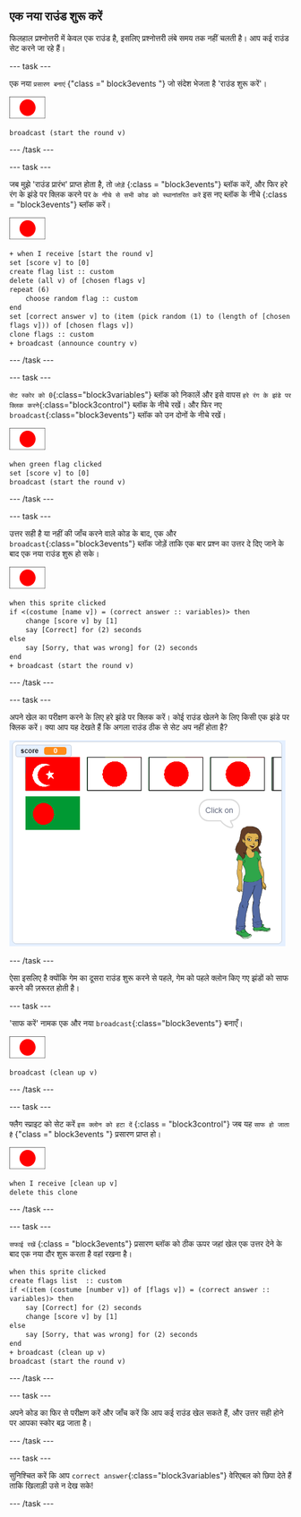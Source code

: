 ## एक नया राउंड शुरू करें

फिलहाल प्रश्नोत्तरी में केवल एक राउंड है, इसलिए प्रश्नोत्तरी लंबे समय तक नहीं चलती है। आप कई राउंड सेट करने जा रहे हैं।

\--- task \---

एक नया ` प्रसारण बनाएं ` {"class =" block3events "} जो संदेश भेजता है 'राउंड शुरू करें'।

![झंडा स्प्राइट](images/flag-sprite.png)

```blocks3
broadcast (start the round v)
```

\--- /task \---

\--- task \---

जब मुझे 'राउंड प्रारंभ' प्राप्त होता है, तो ` जोड़ें ` {:class = "block3events"} ब्लॉक करें, और फिर हरे रंग के झंडे पर क्लिक करने पर ` के नीचे से सभी कोड को स्थानांतरित करें ` इस नए ब्लॉक के नीचे {:class = "block3events"} ब्लॉक करें।

![झंडा स्प्राइट](images/flag-sprite.png)

```blocks3
+ when I receive [start the round v]
set [score v] to [0]
create flag list :: custom
delete (all v) of [chosen flags v]
repeat (6)
    choose random flag :: custom
end
set [correct answer v] to (item (pick random (1) to (length of [chosen flags v])) of [chosen flags v])
clone flags :: custom
+ broadcast (announce country v)
```

\--- /task \---

\--- task \---

`सेट स्कोर को 0`{:class="block3variables"} ब्लॉक को निकालें और इसे वापस `हरे रंग के झंडे पर क्लिक करने`{:class="block3control"} ब्लॉक के नीचे रखें। और फिर नए `broadcast`{:class="block3events"} ब्लॉक को उन दोनों के नीचे रखें।

![झंडा स्प्राइट](images/flag-sprite.png)

```blocks3
when green flag clicked
set [score v] to [0]
broadcast (start the round v)
```

\--- /task \---

\--- task \---

उत्तर सही है या नहीं की जाँच करने वाले कोड के बाद, एक और `broadcast`{:class="block3events"} ब्लॉक जोड़ें ताकि एक बार प्रश्न का उत्तर दे दिए जाने के बाद एक नया राउंड शुरू हो सके।

![झंडा स्प्राइट](images/flag-sprite.png)

```blocks3
when this sprite clicked
if <(costume [name v]) = (correct answer :: variables)> then
    change [score v] by [1]
    say [Correct] for (2) seconds
else
    say [Sorry, that was wrong] for (2) seconds
end
+ broadcast (start the round v)
```

\--- /task \---

\--- task \---

अपने खेल का परीक्षण करने के लिए हरे झंडे पर क्लिक करें। कोई राउंड खेलने के लिए किसी एक झंडे पर क्लिक करें। क्या आप यह देखते हैं कि अगला राउंड ठीक से सेट अप नहीं होता है?

![अगला राउंड काम नहीं करता](images/next-round-does-not-work.png)

\--- /task \---

ऐसा इसलिए है क्योंकि गेम का दूसरा राउंड शुरू करने से पहले, गेम को पहले क्लोन किए गए झंडों को साफ करने की ज़रूरत होती है।

\--- task \---

'साफ करें' नामक एक और नया `broadcast`{:class="block3events"} बनाएँ।

![झंडा स्प्राइट](images/flag-sprite.png)

```blocks3
broadcast (clean up v)
```

\--- /task \---

\--- task \---

फ्लैग स्प्राइट को सेट करें ` इस क्लोन को हटा दें ` {:class = "block3control"} जब यह ` साफ हो जाता है ` {"class =" block3events "} प्रसारण प्राप्त हो।

![झंडा स्प्राइट](images/flag-sprite.png)

```blocks3
when I receive [clean up v]
delete this clone
```

\--- /task \---

\--- task \---

` सफाई रखें ` {:class = "block3events"} प्रसारण ब्लॉक को ठीक ऊपर जहां खेल एक उत्तर देने के बाद एक नया दौर शुरू करता है वहां रखना है।

```blocks3
when this sprite clicked
create flags list  :: custom
if <(item (costume [number v]) of [flags v]) = (correct answer :: variables)> then
    say [Correct] for (2) seconds
    change [score v] by [1]
else
    say [Sorry, that was wrong] for (2) seconds
end
+ broadcast (clean up v)
broadcast (start the round v)
```

\--- /task \---

\--- task \---

अपने कोड का फिर से परीक्षण करें और जाँच करें कि आप कई राउंड खेल सकते हैं, और उत्तर सही होने पर आपका स्कोर बढ़ जाता है।

\--- /task \---

\--- task \---

सुनिश्चित करें कि आप `correct answer`{:class="block3variables"} वेरिएबल को छिपा देते हैं ताकि खिलाड़ी उसे न देख सके!

\--- /task \---
